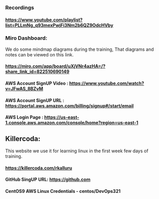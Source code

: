 ### Recordings

#### https://www.youtube.com/playlist?list=PLLmNg_q93mexPwjFi3Nm2b6QZ9OdcHVby

### Miro Dashboard:

We do some mindmap diagrams during the training, That diagrams and notes can be viewed on this link.

#### https://miro.com/app/board/uXjVNr4azHA=/?share_link_id=822510690149

#### AWS Account SignUP Video :	 https://www.youtube.com/watch?v=JFwAS_8BZvM
#### AWS Account SignUP URL :	   https://portal.aws.amazon.com/billing/signup#/start/email
#### AWS Login Page : https://us-east-1.console.aws.amazon.com/console/home?region=us-east-1

## Killercoda:

This website we use it for learning linux in the first week few days of training.

#### https://killercoda.com/rkalluru

#### GitHub SingUP URL: https://github.com

#### CentOS9 AWS Linux Credentials - centos/DevOps321
